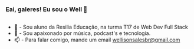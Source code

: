 ### Eai, galeres! Eu sou o Well 👋

<div>
  <img scr "https://giffiles.alphacoders.com/211/211748.gif>
</div>

- 🌱 - Sou aluno da Resilia Educação, na turma T17 de Web Dev Full Stack
- 💬 - Sou apaixonado por música, podcast's e tecnologia.
- 📫 - Para falar comigo, mande um email wellisonsalesbr@gmail.com

